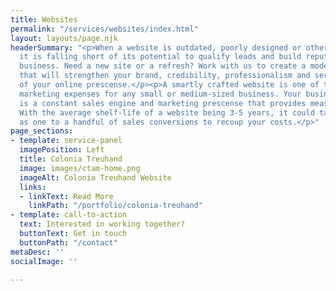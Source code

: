 ```yaml
---
title: Websites
permalink: "/services/websites/index.html"
layout: layouts/page.njk
headerSummary: "<p>When a website is outdated, poorly designed or otherwise frustrating,
  it is falling short of its potential to qualify leads and build reputation for your
  business. Need a new site or a refresh? Work with us to create a modern website
  that will strengthen your brand, credibility, professionalism and serve as a hub
  of your online prescense.</p><p>A smartly crafted website is one of the most important
  marketing expenses for any small or medium-sized business. Your business’ website
  is a constant sales engine and marketing prescense that provides measurable ROI.
  With the average shelf-life of a website being 3-5 years, it could take as little
  as one to a handful of sales conversions to recoup your costs.</p>"
page_sections:
- template: service-panel
  imagePosition: Left
  title: Colonia Treuhand
  image: images/ctam-home.png
  imageAlt: Colonia Treuhand Website
  links:
  - linkText: Read More
    linkPath: "/portfolio/colonia-treuhand"
- template: call-to-action
  text: Interested in working together?
  buttonText: Get in touch
  buttonPath: "/contact"
metaDesc: ''
socialImage: ''

---
```

